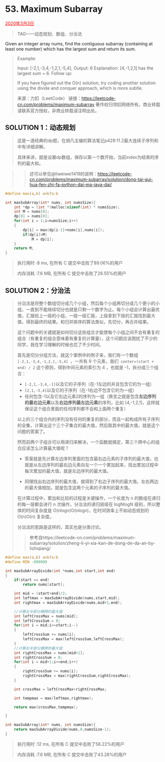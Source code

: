 # 53. Maximum Subarray

<font color = #FF0000><u>2020年3月3日</u></font>

> TAG——动态规划、数组、分治法

Given an integer array nums, find the contiguous subarray (containing at least one number) which has the largest sum and return its sum.

> Example:
>
> Input: [-2,1,-3,4,-1,2,1,-5,4],
> Output: 6
> Explanation: [4,-1,2,1] has the largest sum = 6.
> Follow up:
>
> If you have figured out the O(n) solution, try coding another solution using the divide and conquer approach, which is more subtle.
>
> 
>
> 来源：力扣（LeetCode）
> 链接：https://leetcode-cn.com/problems/maximum-subarray
> 著作权归领扣网络所有。商业转载请联系官方授权，非商业转载请注明出处。

## SOLUTION  1：动态规划

> 这是一道经典的dp题，在胡凡主编的算法笔记p429:11.2最大连续子序列和中有详细讲解。
>
> 具体来讲，就是设置dp数组，保存以第一个数开始，当前index为结束的序列的最大和。

> > 还可以参见@liweiwei1419的说明：https://leetcode-cn.com/problems/maximum-subarray/solution/dong-tai-gui-hua-fen-zhi-fa-python-dai-ma-java-dai/

```c
#define max(a,b) a>b?a:b

int maxSubArray(int* nums, int numsSize){
	int *dp = (int *)malloc(sizeof(int) * numsSize);
	int M = nums[0];
	dp[0] = nums[0];
	for(int i = 1;i<numsSize;i++)
	{
		dp[i] = max(dp[i-1]+nums[i],nums[i]);
		if(dp[i]>M)
			M = dp[i];
	}
	return M;
}
```

> 执行用时 :8 ms, 在所有 C 提交中击败了89.06%的用户
>
> 内存消耗 :7.6 MB, 在所有 C 提交中击败了26.55%的用户

## SOLUTION  2：分治法

> 分治法是将整个数组切分成几个小组，然后每个小组再切分成几个更小的小组，一直到不能继续切分也就是只剩一个数字为止。每个小组会计算出最优值，汇报给上一级的小组，一级一级汇报，上级拿到下级的汇报找到最大值，得到最终的结果。和归并排序的算法类似，先切分，再合并结果。
>
> 这个问题中的关键就是如何切分这些组合才能使每个小组之间不会有重复的组合（有重复的组合意味着有重复的计算量），这个问题应该困扰了不少的同学，我在学习理解的时候也花了不少时间。
>
> 首先是切分分组方法，就这个案例中的例子来，我们有一个数组 `[-2,1,-3,4,-1,2,1,-5,4] `，一共有 9 个元素，我们` center=(start + end) / 2` 这个原则，得到中间元素的索引为 4 ，也就是 -1，拆分成三个组合：
>
> * `[-2,1,-3,4,-1]`以及它的子序列（在-1左边的并且包含它的为一组）
> * `[2,1,-5,4]`以及它的子序列（在-1右边不包含它的为一组）
> * 任何包含-1以及它右边元素2的序列为一组（换言之就是包含**左边序列的最右边元素**以及**右边序列最左边元素**的序列，比如 [4,-1,2,1]，这样就保证这个组合里面的任何序列都不会和上面两个重复）
>
> 以上的三个组合内的序列没有任何的重复的部分，而且一起构成所有子序列的全集，计算出这个三个子集合的最大值，然后取其中的最大值，就是这个问题的答案了。
>
> 然而前两个子组合可以用递归来解决，一个函数就搞定，第三个跨中心的组合应该怎么计算最大值呢？
>
> * 答案就是先计算左边序列里面的包含最右边元素的子序列的最大值，也就是从左边序列的最右边元素向左一个一个累加起来，找出累加过程中每次累加的最大值，就是左边序列的最大值。
>
> * 同理找出右边序列的最大值，就得到了右边子序列的最大值。左右两边的最大值相加，就是包含这两个元素的子序列的最大值。
>
> 在计算过程中，累加和比较的过程是关键操作，一个长度为 n 的数组在递归的每一层都会进行 n 次操作，分治法的递归层级在 logNlogN 级别，所以整体的时间复杂度是 O(nlogn)O(nlogn)，在时间效率上不如动态规划的 O(n)O(n) 复杂度。
>
> 分治法的思路是这样的，其实也是分类讨论。
>
> > 参考自https://leetcode-cn.com/problems/maximum-subarray/solution/zheng-li-yi-xia-kan-de-dong-de-da-an-by-lizhiqiang/

```c
#define max(a,b) a>b?a:b
#define MIN -999999

int maxSubArrayDivide(int *nums,int start,int end)
{
	if(start == end)
		return nums[start];

	int mid = (start+end)/2;
	int leftmax = maxSubArrayDivide(nums,start,mid);
	int rightmax = maxSubArrayDivide(nums,mid+1,end);

	//计算左半部分横跨的最大值
	int leftCrossMax = nums[mid];
	int leftCrossSum = 0;
	for(int i = mid;i>=start;i--)
	{
		leftCrossSum += nums[i];
		leftCrossMax = max(leftCrossSum,leftCrossMax);
	}
	//计算右半部分横跨的最大值
	int rightCrossMax = nums[mid+1];
	int rightCrossSum = 0;
	for(int i = mid+1;i<=end;i++)
	{
		rightCrossSum += nums[i];
		rightCrossMax = max(rightCrossSum,rightCrossMax);
	}

	int crossMax = leftCrossMax+rightCrossMax;

    int tempmax = max(leftmax,rightmax);

	return max(crossMax,tempmax);

}

int maxSubArray(int* nums, int numsSize){
	return maxSubArrayDivide(nums,0,numsSize-1);
}


```

> 执行用时 :12 ms, 在所有 C 提交中击败了56.22%的用户
>
> 内存消耗 :7.6 MB, 在所有 C 提交中击败了43.28%的用户
